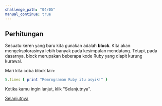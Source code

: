 ```yaml
---
challenge_path: "04/05"
manual_continue: true
---
```


## Perhitungan

Sesuatu keren yang baru kita gunakan adalah **block**. Kita akan mengeksplorasinya lebih banyak pada kesimpulan mendatang. Tetapi, pada dasarnya, block merupakan beberapa kode Ruby yang diapit kurung kurawal.

Mari kita coba block lain:

```ruby
5.times { print "Pemrograman Ruby itu asyik!" }
```

Ketika kamu ingin lanjut, klik "Selanjutnya".

<div class="cta-with-btn">
	<a href="../05/01.html" class="btn-cta btn-cta-selanjutnya js-challenge-link">Selanjutnya</a>
</div>
